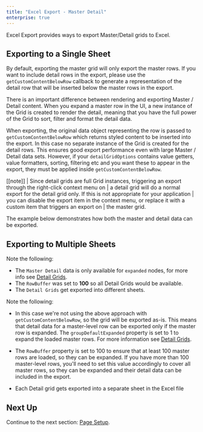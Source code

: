 ```yaml
---
title: "Excel Export - Master Detail"
enterprise: true
---
```


Excel Export provides ways to export Master/Detail grids to Excel.

## Exporting to a Single Sheet

By default, exporting the master grid will only export the master rows. If you want to include detail rows in the export, please use the `getCustomContentBelowRow` callback to generate a representation of the detail row that will be inserted below the master rows in the export.

There is an important difference between rendering and exporting Master / Detail content. When you expand a master row in the UI, a new instance of the Grid is created to render the detail, meaning that you have the full power of the Grid to sort, filter and format the detail data.

When exporting, the original data object representing the row is passed to `getCustomContentBelowRow` which returns styled content to be inserted into the export. In this case no separate instance of the Grid is created for the detail rows. This ensures good export performance even with large Master / Detail data sets. However, if your `detailGridOptions` contains value getters, value formatters, sorting, filtering etc and you want these to appear in the export, they must be applied inside `getCustomContentBelowRow`.

[[note]]
| Since detail grids are full Grid instances, triggering an export through the right-click context menu on
| a detail grid will do a normal export for the detail grid only. If this is not appropriate for your application
| you can disable the export item in the context menu, or replace it with a custom item that triggers an export on
| the master grid.

The example below demonstrates how both the master and detail data can be exported.

<grid-example title='Exporting Master / Detail Data' name='single-sheet' type='generated' options='{ "enterprise": true, "exampleHeight": 550, "modules": ["clientside", "masterdetail", "menu", "columnpanel", "clipboard", "excel"] }'></grid-example>

##  Exporting to Multiple Sheets

Note the following:

- The `Master Detail` data is only available for `expanded` nodes, for more info see [Detail Grids](/master-detail-grids/).
- The `RowBuffer` was set to **100** so all Detail Grids would be available.
- The `Detail Grids` get exported into different sheets.

Note the following:

- In this case we're not using the above approach with `getCustomContentBelowRow`, so the grid will be exported as-is. This means that detail data for a master-level row can be exported only if the master row is expanded. The `groupDefaultExpanded` property is set to 1 to expand the loaded master rows. For more information see [Detail Grids](../master-detail-grids/).

- The `RowBuffer` property is set to 100 to ensure that at least 100 master rows are loaded, so they can be expanded. If you have more than 100 master-level rows, you'll need to set this value accordingly to cover all master rows, so they can be expanded and their detail data can be included in the export.

- Each Detail grid gets exported into a separate sheet in the Excel file

<grid-example title='Excel Export - Multiple Sheets with Master Detail' name='multiple-sheets' type='generated' options='{ "enterprise": true }'></grid-example>

## Next Up

Continue to the next section: [Page Setup](../excel-export-page-setup/).